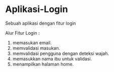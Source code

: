 # Aplikasi-Login
Sebuah aplikasi dengan fitur login

Alur Fitur Login :
1. memasukan email.
2. memvalidasi masukan.
3. memvalidasi pengguna dengan deteksi wajah.
4. memasukkan nama ibu untuk validasi.
5. menampilkan halaman home.
